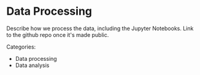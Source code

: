 # Data Processing

Describe how we process the data, including the Jupyter Notebooks. Link to the github repo once it's made public.

Categories:
- Data processing
- Data analysis
